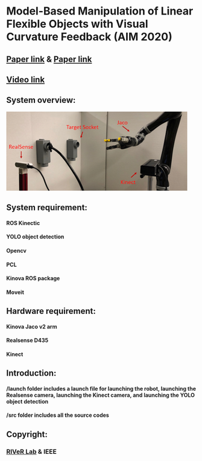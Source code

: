 # Model-Based Manipulation of Linear Flexible Objects with Visual Curvature Feedback (AIM 2020)
## [Paper link](https://ieeexplore.ieee.org/document/9159044) & [Paper link](https://arxiv.org/abs/2007.08083)
## [Video link](https://drive.google.com/file/d/1ZQwihikZP8qyKCqetU-ucNQHOqYq03Au/view?usp=sharing)

## System overview:
![alt-text](https://github.com/yueyeyuniao/DRC_Plug_Task_Jaco_v2/blob/master/figures/workspace.png)<br/>

## System requirement:
#### ROS Kinectic
#### YOLO object detection
#### Opencv
#### PCL
#### Kinova ROS package
#### Moveit

## Hardware requirement:
#### Kinova Jaco v2 arm
#### Realsense D435
#### Kinect

## Introduction:
#### /launch folder includes a launch file for launching the robot, launching the Realsense camera, launching the Kinect camera, and launching the YOLO object detection
#### /src folder includes all the source codes

## Copyright: 
### [RIVeR Lab](http://robot.neu.edu/) & IEEE
